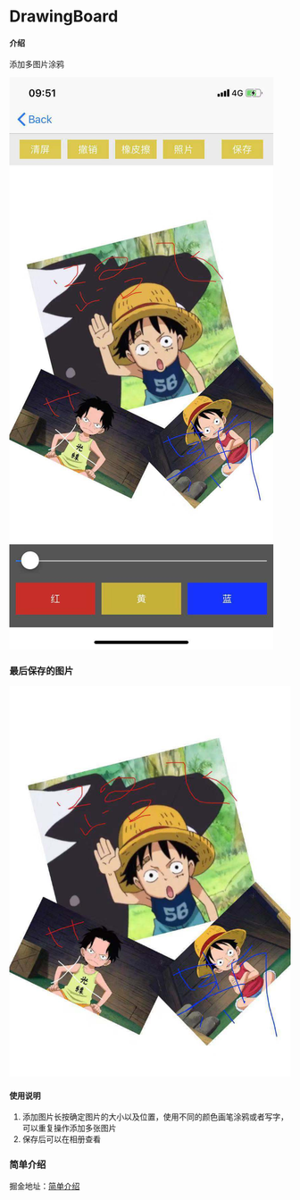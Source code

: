 # DrawingBoard

#### 介绍
添加多图片涂鸦


![image](https://github.com/AndrewLJJ/DrawingBoard/blob/master/WechatIMG128.jpeg)

### 最后保存的图片
![image](https://github.com/AndrewLJJ/DrawingBoard/blob/master/WechatIMG127.jpeg)

#### 使用说明

1. 添加图片长按确定图片的大小以及位置，使用不同的颜色画笔涂鸦或者写字，可以重复操作添加多张图片
2. 保存后可以在相册查看 

### 简单介绍
掘金地址：[简单介绍](https://juejin.im/post/5d8acdd8e51d4577fc7b1be1)
